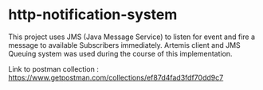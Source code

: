# http-notification-system

This project uses JMS (Java Message Service) to listen for event and fire a message to available Subscribers immediately. Artemis client and JMS Queuing system was used during the course of this implementation.

Link to postman collection : https://www.getpostman.com/collections/ef87d4fad3fdf70dd9c7
